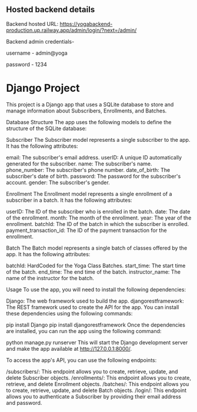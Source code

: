 ## Hosted backend details

Backend hosted URL: https://yogabackend-production.up.railway.app/admin/login/?next=/admin/

Backend admin credentials- 

username - admin@yoga

password - 1234


# Django Project
This project is a Django app that uses a SQLite database to store and manage information about Subscribers, Enrollments, and Batches.

Database Structure
The app uses the following models to define the structure of the SQLite database:

Subscriber
The Subscriber model represents a single subscriber to the app. It has the following attributes:

email: The subscriber's email address.
userID: A unique ID automatically generated for the subscriber.
name: The subscriber's name.
phone_number: The subscriber's phone number.
date_of_birth: The subscriber's date of birth.
password: The password for the subscriber's account.
gender: The subscriber's gender.


Enrollment
The Enrollment model represents a single enrollment of a subscriber in a batch. It has the following attributes:

userID: The ID of the subscriber who is enrolled in the batch.
date: The date of the enrollment.
month: The month of the enrollment.
year: The year of the enrollment.
batchId: The ID of the batch in which the subscriber is enrolled.
payment_transaction_id: The ID of the payment transaction for the enrollment.


Batch
The Batch model represents a single batch of classes offered by the app. It has the following attributes:

batchId: HardCoded for the Yoga Class Batches.
start_time: The start time of the batch.
end_time: The end time of the batch.
instructor_name: The name of the instructor for the batch.


Usage
To use the app, you will need to install the following dependencies:

Django: The web framework used to build the app.
djangorestframework: The REST framework used to create the API for the app.
You can install these dependencies using the following commands:


pip install Django
pip install djangorestframework
Once the dependencies are installed, you can run the app using the following command:


python manage.py runserver
This will start the Django development server and make the app available at http://127.0.0.1:8000/.

To access the app's API, you can use the following endpoints:

/subscribers/: This endpoint allows you to create, retrieve, update, and delete Subscriber objects.
/enrollments/: This endpoint allows you to create, retrieve, and delete Enrollment objects.
/batches/: This endpoint allows you to create, retrieve, update, and delete Batch objects.
/login/: This endpoint allows you to authenticate a Subscriber by providing their email address and password.
